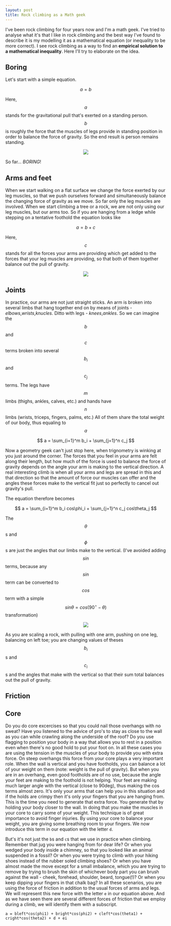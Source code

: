 ```yaml
---
layout: post
title: Rock climbing as a Math geek
---
```


I've been rock climbing for four years now and I'm a math geek. I've tried to analyse what it's that I like in rock climbing and the best way I've found to describe it is my modelling it as a mathematical equation (or inequality to be more correct). I see rock climbing as a way to find an **empirical solution to a mathematical inequality**. Here I'll try to elaborate on the idea.


Boring
---

Let's start with a simple equation.

$$ a=b $$

Here, $$a$$ stands for the gravitational pull that's exerted on a standing person. $$b$$ is roughly the force that the muscles of legs provide in standing position in order to balance the force of gravity. So the end result is person remains standing.

<div style="text-align:center"><img src="/img/posts/climbing-math-standing.svg"/></div>

So far... *BORING*!

Arms and feet
---

When we start walking on a flat surface we change the force exerted by our leg muscles, so that we push ourselves forward and simultaneously balance the changing force of gravity as we move. So far only the leg muscles are involved. When we start climbing a tree or a rock, we are not only using our leg muscles, but our arms too. So if you are hanging from a ledge while stepping on a tentative foothold the equation looks like

$$ a=b+c $$

Here, $$c$$ stands for all the forces your arms are providing which get added to the forces that your leg muscles are providing, so that both of them together balance out the pull of gravity.

<div style="text-align:center"><img src="/img/posts/climbing-math-climbing-simple.svg"/></div>

Joints
---

In practice, our arms are not just straight sticks. An arm is broken into several limbs that hang together end on by means of joints - *elbows*,*wrists*,*knucles*. Ditto with legs - *knees*,*ankles*. So we can imagine the $$b$$ and $$c$$ terms broken into several $$b_i$$ and $$c_j$$ terms. The legs have $$m$$ limbs (thighs, ankles, calves, etc.) and hands have $$n$$ limbs (wrists, triceps, fingers, palms, etc.) All of them share the total weight of our body, thus equaling to $$a$$

$$ a = \sum_{i=1}^m b_i + \sum_{j=1}^n c_j $$

Now a geometry geek can't just stop here, when trignometry is winking at you just around the corner. The forces that you feel in your arms are felt along their length, but how much of the force is used to balance the force of gravity depends on the angle your arm is making to the vertical direction. A real interesting climb is when all your arms and legs are spread in this and that direction so that the amount of force our muscles can offer and the angles these forces make to the vertical fit just so perfectly to cancel out gravity's pull.

The equation therefore becomes

$$ a = \sum_{i=1}^m b_i cos\phi_i + \sum_{j=1}^n c_j cos\theta_j $$

The $$\theta$$s and $$\phi$$s are just the angles that our limbs make to the vertical. (I've avoided adding $$sin$$ terms, because any $$sin$$ term can be converted to $$cos$$ term with a simple $$sin\theta=cos(90^{\circ}-\theta)$$ transformation)

<div style="text-align:center"><img src="/img/posts/climbing-math-limbs.svg"/></div>

As you are scaling a rock, with pulling with one arm, pushing on one leg, balancing on left toe; you are changing values of theses $$b_i$$s and $$c_i$$s and the angles that make with the vertical so that their sum total balances out the pull of gravity.

Friction
---

Core
---







Do you do core excercises so that you could nail those overhangs with no sweat? Have you listened to the advice of pro's to stay as close to the wall as you can while crawling along the underside of the roof? Do you use flagging to position your body in a way that allows you to rest in a position even when there's no good hold to put your foot on. In all these cases you are using the tension in the muscles of your body to provide you with extra force. On steep overhangs this force from your core plays a very important role. When the wall is vertical and you have footholds, you can balance a lot of your weight on them (note: weight is the pull of gravity). But when you are in an overhang, even good footholds are of no use, because the angle your feet are making to the foothold is not helping. Your feet are making much larger angle with the vertical (close to 90deg), thus making the cos terms almost zero. It's only your arms that can help you in this situation and if the holds are crimpy then it's only your fingers that you are hanging from. This is the time you need to generate that extra force. You generate that by holding your body closer to the wall. In doing that you make the muscles in your core to carry some of your weight. This technique is of great importance to avoid finger injuries. By using your core to balance your weight, you are giving some breathing room to your fingers. We now introduce this term in our equation with the letter `d`.

But's it's not just the `b`s and `c`s that we use in practice when climbing. Remember that jug you were hanging from for dear life? Or when you wedged your body inside a chimney, so that you looked like an animal suspended in a fossil? Or when you were trying to climb with your hiking shoes instead of the rubber soled climbing shoes? Or when you have almost made the move except for a small imbalance, which you are trying to remove by trying to brush the skin of whichever body part you can brush against the wall - cheek, forehead, shoulder, beard, tongue(!)? Or when you keep dipping your fingers in that chalk bag? In all these scenarios, you are using the force of friction in addition to the usual forces of arms and legs. We will represent this new force with the letter `e` in our equation above. And as we have seen there are several different forces of friction that we employ during a climb, we will identify them with a subscript.

```
a = bleft*cos(phi1) + bright*cos(phi2) + cleft*cos(theta1) + cright*cos(theta2) + d + ei
```

